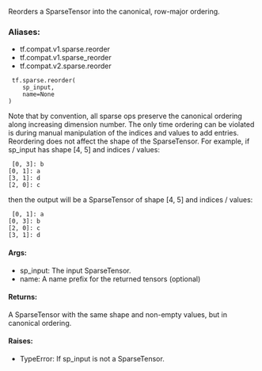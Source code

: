 Reorders a SparseTensor into the canonical, row-major ordering.
### Aliases:
- tf.compat.v1.sparse.reorder
- tf.compat.v1.sparse_reorder
- tf.compat.v2.sparse.reorder

```
 tf.sparse.reorder(
    sp_input,
    name=None
)
```
Note that by convention, all sparse ops preserve the canonical ordering along increasing dimension number. The only time ordering can be violated is during manual manipulation of the indices and values to add entries.
Reordering does not affect the shape of the SparseTensor.
For example, if sp_input has shape [4, 5] and indices / values:

```
 [0, 3]: b
[0, 1]: a
[3, 1]: d
[2, 0]: c
```
then the output will be a SparseTensor of shape [4, 5] and indices / values:

```
 [0, 1]: a
[0, 3]: b
[2, 0]: c
[3, 1]: d
```
#### Args:
- sp_input: The input SparseTensor.
- name: A name prefix for the returned tensors (optional)
#### Returns:
A SparseTensor with the same shape and non-empty values, but in canonical ordering.
#### Raises:
- TypeError: If sp_input is not a SparseTensor.
